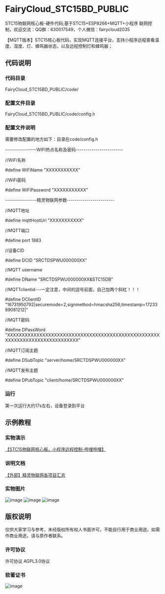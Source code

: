 # FairyCloud_STC15BD_PUBLIC
STC15物联网核心板-硬件代码;基于STC15+ESP8266+MQTT+小程序 联网控制，欢迎交流：QQ群：630017549，个人微信：fairycloud2035


【MQTT版本】STC15核心板代码，实现MQTT连接平台，支持小程序远程查看温度、湿度、灯、蜂鸣器状态，以及远程控制灯和蜂鸣器；


## 代码说明
### 代码目录
FairyCloud_STC15BD_PUBLIC/code/


### 配置文件目录
FairyCloud_STC15BD_PUBLIC/code/config.h


### 配置文件说明
需要修改配置的地方如下：目录在code/config.h

----------------WIFI热点名称及密码------------------------

//WiFi名称

#define WiFiName "XXXXXXXXXXX"

//WiFi密码

#define WiFiPassword "XXXXXXXXXXX"


----------------精灵物联网参数------------------------

//MQTT地址

#define mqttHostUrl "XXXXXXXXXXX"

//MQTT端口

#define port 1883

//设备CID

#define DCID "SRCTDSPWU000000XX"

//MQTT username

#define DName "SRCTDSPWU000000XX&STC15DB"

//MQTTclientid---一定注意，中间的逗号前面，自己加两个斜杠！！！

#define DClientID "16731950792|securemode=2\,signmethod=hmacsha256\,timestamp=1723389081212|"

//MQTT密码

#define DPassWord "XXXXXXXXXXXXXXXXXXXXXXXXXXXXXXXXXXXXXXXXXXXXXXXXXXXXXXXXXXXXXXXXXXXXXXXXXXXXX"

//MQTT订阅主题

#define DSubTopic "server/home/SRCTDSPWU000000XX"

//MQTT发布主题

#define DPubTopic "client/home/SRCTDSPWU000000XX"


### 运行

第一次运行大约17s左右，设备登录到平台



## 示例教程

### 实物演示
[【STC15物联网核心板，小程序远程控制-哔哩哔哩】](https://b23.tv/LC0sZ2T)

### 说明文档
[【外部】精灵物联网各项目汇总](https://gv9jqt8gpcb.feishu.cn/docx/DAJGdExvZoZBA3xuAogc53ohnxg?from=from_copylink)

### 实物图片
![image](https://github.com/fairycloudpublic/FairyCloud_STC15BD_PUBLIC/blob/main/photo1.png)
![image](https://github.com/fairycloudpublic/FairyCloud_STC15BD_PUBLIC/blob/main/photo2.png)
![image](https://github.com/fairycloudpublic/FairyCloud_STC15BD_PUBLIC/blob/main/photo3.png)


## 版权说明
仅供大家学习与参考，未经版权所有权人书面许可，不能自行用于商业用途。如需作商业用途，请与原作者联系。

### 许可协议
许可协议 AGPL3.0协议

### 软著证书
![image](https://github.com/fairycloudpublic/FairyCloud_STC15BD_PUBLIC/blob/main/%E7%B2%BE%E7%81%B5%E7%89%A9%E8%81%94%E7%BD%91%E5%B9%B3%E5%8F%B0%E7%89%88%E6%9D%83.png)
